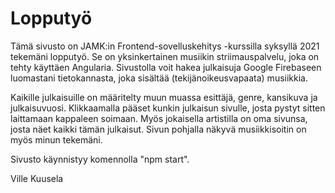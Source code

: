 # Lopputyö

Tämä sivusto on JAMK:in Frontend-sovelluskehitys -kurssilla syksyllä 2021 tekemäni lopputyö. Se on yksinkertainen musiikin striimauspalvelu, joka on tehty käyttäen Angularia. Sivustolla voit hakea julkaisuja Google Firebaseen luomastani tietokannasta, joka sisältää (tekijänoikeusvapaata) musiikkia.

Kaikille julkaisuille on määritelty muun muassa esittäjä, genre, kansikuva ja julkaisuvuosi. Klikkaamalla pääset kunkin julkaisun sivulle, josta pystyt sitten laittamaan kappaleen soimaan. Myös jokaisella artistilla on oma sivunsa, josta näet kaikki tämän julkaisut. Sivun pohjalla näkyvä musiikkisoitin on myös minun tekemäni.

Sivusto käynnistyy komennolla "npm start".

Ville Kuusela

